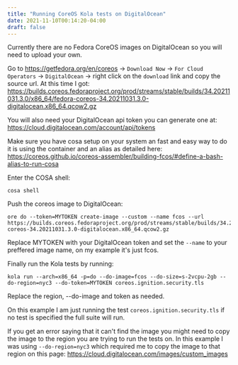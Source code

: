 ```yaml
---
title: "Running CoreOS Kola tests on DigitalOcean"
date: 2021-11-10T00:14:20-04:00
draft: false
---
```



Currently there are no Fedora CoreOS images on DigitalOcean so you will need to upload your own.

Go to <https://getfedora.org/en/coreos> -> `Download Now` -> `For Cloud Operators` -> `DigitalOcean` -> right click on the `download` link and copy the source url. At this time I got: <https://builds.coreos.fedoraproject.org/prod/streams/stable/builds/34.20211031.3.0/x86_64/fedora-coreos-34.20211031.3.0-digitalocean.x86_64.qcow2.gz>


You will also need your DigitalOcean api token you can generate one at: <https://cloud.digitalocean.com/account/api/tokens>


Make sure you have cosa setup on your system an fast and easy way to do it is using the container and an alias as detailed here:
<https://coreos.github.io/coreos-assembler/building-fcos/#define-a-bash-alias-to-run-cosa>

Enter the COSA shell:
```
cosa shell
```

Push the coreos image to DigitalOcean:
```
ore do --token=MYTOKEN create-image --custom --name fcos --url https://builds.coreos.fedoraproject.org/prod/streams/stable/builds/34.20211031.3.0/x86_64/fedora-coreos-34.20211031.3.0-digitalocean.x86_64.qcow2.gz
```

Replace MYTOKEN with your DigitalOcean token and set the `--name` to your preffered image name, on my example it's just fcos.

Finally run the Kola tests by running:
```
kola run --arch=x86_64 -p=do --do-image=fcos --do-size=s-2vcpu-2gb --do-region=nyc3 --do-token=MYTOKEN coreos.ignition.security.tls
```
Replace the region, --do-image and token as needed.

On this example I am just running the test `coreos.ignition.security.tls` if no test is specified the full suite will run.

If you get an error saying that it can't find the image you might need to copy the image to the region you are trying to run the tests on. In this example I was using `--do-region=nyc3` which required me to copy the image to that region on this page:
<https://cloud.digitalocean.com/images/custom_images>
